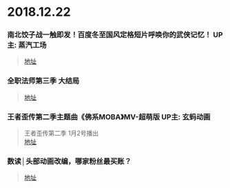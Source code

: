 # 2018.12.22

### 南北饺子战一触即发！百度冬至国风定格短片呼唤你的武侠记忆！ UP主: 蒸汽工场
>[地址](https://www.bilibili.com/video/av38688330)  

###  全职法师第三季 大结局 
>[地址](https://v.qq.com/x/cover/8vdu7i5hr7anq5q/f00294ooq9w.html)


### 王者歪传第二季主题曲《佛系MOBA》MV-超萌版 UP主: 玄蚂动画
>王者歪传第二季 1月2号播出  
>[地址](https://www.bilibili.com/video/av38748654)  

###  数读│头部动画改编，哪家粉丝最买账？
>[地址](https://mp.weixin.qq.com/s/xkp6tntbaT8uA8lorIxZHA)

 